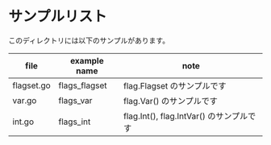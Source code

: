 # サンプルリスト

このディレクトリには以下のサンプルがあります。

| file       | example name  | note                                     |
| ---------- | ------------- | ---------------------------------------- |
| flagset.go | flags_flagset | flag.Flagset のサンプルです              |
| var.go     | flags_var     | flag.Var() のサンプルです                |
| int.go     | flags_int     | flag.Int(), flag.IntVar() のサンプルです |
